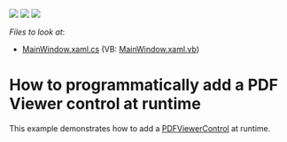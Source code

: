 <!-- default badges list -->
![](https://img.shields.io/endpoint?url=https://codecentral.devexpress.com/api/v1/VersionRange/128658661/22.2.2%2B)
[![](https://img.shields.io/badge/Open_in_DevExpress_Support_Center-FF7200?style=flat-square&logo=DevExpress&logoColor=white)](https://supportcenter.devexpress.com/ticket/details/T262332)
[![](https://img.shields.io/badge/📖_How_to_use_DevExpress_Examples-e9f6fc?style=flat-square)](https://docs.devexpress.com/GeneralInformation/403183)
<!-- default badges end -->
<!-- default file list -->
*Files to look at*:

* [MainWindow.xaml.cs](./CS/AddPDFViewer/MainWindow.xaml.cs) (VB: [MainWindow.xaml.vb](./VB/AddPDFViewer/MainWindow.xaml.vb))
<!-- default file list end -->
# How to programmatically add a PDF Viewer control at runtime


This example demonstrates how to add a <a href="https://documentation.devexpress.com/#WPF/clsDevExpressXpfPdfViewerPdfViewerControltopic">PDFViewerControl</a> at runtime.

<br/>


